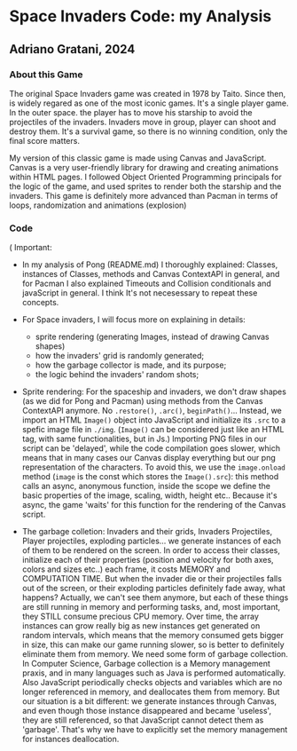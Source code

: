 # Space Invaders Code: my Analysis #

## Adriano Gratani, 2024 ##

### About this Game ###

The original Space Invaders game was created in 1978 by Taito. Since then, is widely regared as one of the most iconic games.
It's a single player game. In the outer space. the player has to move his starship to avoid the projectiles of the invaders.
Invaders move in group, player can shoot and destroy them. It's a survival game, so there is no winning condition, only the final score matters.

My version of this classic game is made using Canvas and JavaScript. Canvas is a very user-friendly library for drawing and creating animations within HTML pages. 
I followed Object Oriented Programming principals for the logic of the game, and used sprites to render both the starship and the invaders. 
This game is definitely more advanced than Pacman in terms of loops, randomization and animations (explosion)

### Code ###

( Important:
  - In my analysis of Pong (README.md) I thoroughly explained: Classes, instances of Classes, methods and Canvas ContextAPI in general, and for Pacman I also explained Timeouts and Collision conditionals and javaScript in general.
I think It's not necesessary to repeat these concepts.

  - For Space invaders, I will focus more on explaining in details:
      - sprite rendering (generating Images, instead of drawing Canvas shapes)
      - how the invaders' grid is randomly generated;
      - how the garbage collector is made, and its purpose;
      - the logic behind the invaders' random shots;
   
  - Sprite rendering:
      For the spaceship and invaders, we don't draw shapes (as we did for Pong and Pacman) using methods from the Canvas ContextAPI anymore. No `.restore()`, `.arc()`, `beginPath()`...
      Instead, we import an HTML `Image()` object into JavaScript and initialize its `.src` to a spefic image file in `./img`. (`Image()` can be considered just like an HTML tag, with same functionalities, but in Js.)
      Importing PNG files in our script can be 'delayed', while the code compilation goes slower, which means that in many cases our Canvas display everything but our png representation of the characters. To avoid this, we use the `image.onload` method (`image` is the const which stores the `Image().src`): this method calls an async, anonymous function, inside the scope we define the basic properties of the image, scaling, width, height etc.. Because it's async, the game 'waits' for this function for the rendering of the Canvas script.
    
  - The garbage colletion:
      Invaders and their grids, Invaders Projectiles, Player projectiles, exploding particles... we generate instances of each of them to be rendered on the screen. In order to access          their classes, initialize each of their properties (position and velocity for both axes, colors and sizes etc..) each frame, it costs MEMORY and COMPUTATION TIME. But when the            invader die or their projectiles falls out of the screen, or their exploding particles definitely fade away, what happens? Actually, we can't see them anymore, but each of these          things are still running in memory and performing tasks, and, most important, they STILL consume precious CPU memory.
      Over time, the array instances can grow really big as new instances get generated on random intervals, which means that the memory consumed gets bigger in size, this can make our         game running slower, so is better to definitely eliminate them from memory.
      We need some form of garbage collection. In Computer Science, Garbage collection is a Memory management praxis, and in many languages such as Java is performed automatically. Also JavaScript periodically checks objects and variables which are no longer referenced in memory, and deallocates them from memory. But our situation is a bit different: we generate instances through Canvas, and even though those instance disappeared and became 'useless', they are still referenced, so that JavaScript cannot detect them as 'garbage'. That's why we have to explicitly set the memory management for instances deallocation. 



